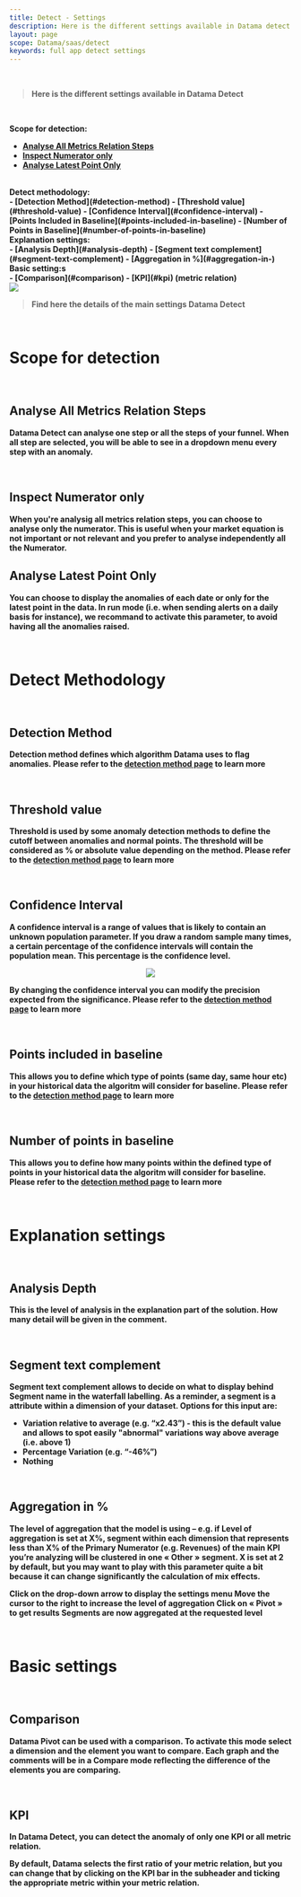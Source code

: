 ```yaml
---
title: Detect - Settings
description: Here is the different settings available in Datama detect
layout: page
scope: Datama/saas/detect
keywords: full app detect settings
---
```


<br>

> **Here is the different settings available in Datama Detect**

<br>

<b>Scope for detection:<b><br>
- [Analyse All Metrics Relation Steps](#analyse-all-metrics-relation-steps)
- [Inspect Numerator only](#inspect-numerator-only)
- [Analyse Latest Point Only](#analyse-latest-point-only)

<br>
<b>Detect methodology:<b><br>
- [Detection Method](#detection-method)
- [Threshold value](#threshold-value)
- [Confidence Interval](#confidence-interval)
- [Points Included in Baseline](#points-included-in-baseline)
- [Number of Points in Baseline](#number-of-points-in-baseline)

<br>
<b>Explanation settings:<b><br>
- [Analysis Depth](#analysis-depth)
- [Segment text complement](#segment-text-complement)
- [Aggregation in %](#aggregation-in-)

<br>
<b>Basic setting:s<b><br>
- [Comparison](#comparison)
- [KPI](#kpi) (metric relation)

<br>

<img src="{{site.url}}/{{site.baseurl}}/core_app/new/journey/interface/images/journey_settings.jpg">

> Find here the details of the main settings Datama Detect

<br>

# <b>Scope for detection<b>
<br>

## Analyse All Metrics Relation Steps

Datama Detect can analyse one step or all the steps of your funnel. When all step are selected, you will be able to see in a dropdown menu every step with an anomaly.

<br>

## Inspect Numerator only

When you're analysig all metrics relation steps, you can choose to analyse only the numerator.
This is useful when your market equation is not important or not relevant and you prefer to analyse independently all the Numerator.

## Analyse Latest Point Only

You can choose to display the anomalies of each date or only for the latest point in the data.
In run mode (i.e. when sending alerts on a daily basis for instance), we recommand to activate this parameter, to avoid having all the anomalies raised.

<br>

# <b>Detect Methodology<b>
<br>

## Detection Method

Detection method defines which algorithm Datama uses to flag anomalies.
Please refer to the [detection method page]({{site.url}}/{{site.baseurl}}/core_app/new/detect/detection_method.html) to learn more

<br>

## Threshold value

Threshold is used by some anomaly detection methods to define the cutoff between anomalies and normal points. The threshold will be considered as % or absolute value depending on the method.
Please refer to the [detection method page]({{site.url}}/{{site.baseurl}}/core_app/new/detect/detection_method.html) to learn more

<br>

## Confidence Interval

A confidence interval is a range of values that is likely to contain an unknown population parameter. If you draw a random sample many times, a certain percentage of the confidence intervals will contain the population mean. This percentage is the confidence level.

<center> <img src="{{site.url}}/{{site.baseurl}}/core_app/new/detect/images/ConfidenceIntervall-Concept.jpg"/></center>

By changing the confidence interval you can modify the precision expected from the significance.
Please refer to the [detection method page]({{site.url}}/{{site.baseurl}}/core_app/new/detect/detection_method.html) to learn more

<br>

## Points included in baseline

This allows you to define which type of points (same day, same hour etc) in your historical data the algoritm will consider for baseline.
Please refer to the [detection method page]({{site.url}}/{{site.baseurl}}/core_app/new/detect/detection_method.html) to learn more

<br>

## Number of points in baseline

This allows you to define how many points within the defined type of points in your historical data the algoritm will consider for baseline.
Please refer to the [detection method page]({{site.url}}/{{site.baseurl}}/core_app/new/detect/detection_method.html) to learn more

<br>

# <b>Explanation settings<b>
<br>

## Analysis Depth

This is the level of analysis in the explanation part of the solution. How many detail will be given in the comment.

<br>

## Segment text complement

Segment text complement allows to decide on what to display behind Segment name in the waterfall labelling.
As a reminder, a segment is a attribute within a dimension of your dataset.
Options for this input are:
- Variation relative to average (e.g. “x2.43”) - this is the default value and allows to spot easily "abnormal" variations way above average (i.e. above 1)
- Percentage Variation (e.g. “-46%”)
- Nothing

<br>

## Aggregation in %

The level of aggregation that the model is using – e.g. if Level of aggregation is set at X%, segment within each dimension that represents less than X% of the Primary Numerator (e.g. Revenues) of the main KPI you’re analyzing will be clustered in one « Other » segment. X is set at 2 by default, but you may want to play with this parameter quite a bit because it can change significantly the calculation of mix effects.

Click on the drop-down arrow to display the settings menu
Move the cursor to the right to increase the level of aggregation
Click on « Pivot » to get results
Segments are now aggregated at the requested level

<br>

# <b>Basic settings<b>
<br>

## Comparison

Datama Pivot can be used with a comparison. To activate this mode select a dimension and the element you want to compare. Each graph and the comments will be in a Compare mode reflecting the difference of the elements you are comparing.

<br>

## KPI

In Datama Detect, you can detect the anomaly of only one KPI or all metric relation.

By default, Datama selects the first ratio of your metric relation, but you can change that by clicking on the KPI bar in the subheader and ticking the appropriate metric within your metric relation.
